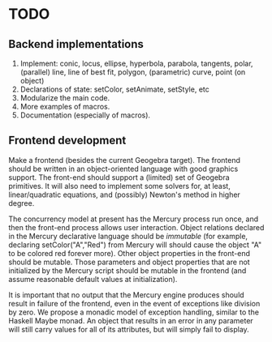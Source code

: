 # TODO

## Backend implementations
1. Implement: conic, locus, ellipse, hyperbola, parabola, tangents, polar, (parallel) line,
line of best fit, polygon, (parametric) curve, point (on object)
1. Declarations of state: setColor, setAnimate, setStyle, etc
1. Modularize the main code.
1. More examples of macros.
1. Documentation (especially of macros).

## Frontend development
Make a frontend (besides the current Geogebra target).  The frontend should be written in an object-oriented language with good graphics support.  The front-end should support a (limited) set of Geogebra primitives.  It will also need to implement some solvers for, at least, linear/quadratic equations, and (possibly) Newton's method in higher degree.

The concurrency model at present has the Mercury process run once, and then the front-end process allows user interaction.  Object relations declared in the Mercury declarative language should be *immutable* (for example, declaring setColor("A","Red") from Mercury will should cause the object "A" to be colored red forever more).  Other object properties in the front-end should be mutable.  Those parameters and object properties that are not initialized by the Mercury script should be mutable in the frontend (and assume reasonable default values at initialization).

It is important that no output that the Mercury engine produces should result in failure of the frontend, even in the event of exceptions like division by zero.  We propose a monadic model of exception handling, similar to the Haskell Maybe monad.  An object that results in an error in any parameter will still carry values for all of its attributes, but will simply fail to display.
